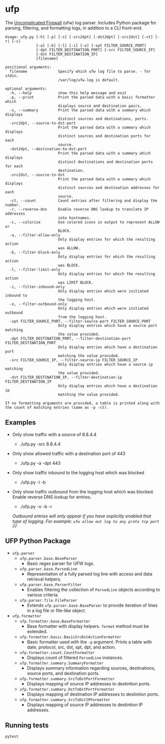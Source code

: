 ufp
===

The [Uncomplicated Firewall](https://help.ubuntu.com/community/UFW "UFW help") (ufw) log parser. Includes Python package for parsing, filtering, and formatting logs, in addition to a CLI front-end.

```
Usage: ufp.py [-h] [-p] [-s] [-src2dpt] [-dst2dpt] [-src2dst] [-ct] [-r] [-c]
              [-a] [-b] [-l] [-i] [-o] [-spt FILTER_SOURCE_PORT]
              [-dpt FILTER_DESTINATION_PORT] [-src FILTER_SOURCE_IP]
              [-dst FILTER_DESTINATION_IP]
              [filename]

positional arguments:
  filename              Specify which ufw log file to parse. - for stdin.
                        /var/log/ufw.log is default.

optional arguments:
  -h, --help            show this help message and exit
  -p, --print           Print the parsed data with a basic formatter which
                        displays source and destination pairs.
  -s, --summary         Print the parsed data with a summary which displays
                        distinct sources and destinations, ports.
  -src2dpt, --source-to-dst-port
                        Print the parsed data with a summary which displays
                        distinct sources and destination ports for each
                        source.
  -dst2dpt, --destination-to-dst-port
                        Print the parsed data with a summary which displays
                        distinct destinations and destination ports for each
                        destination.
  -src2dst, --source-to-dst
                        Print the parsed data with a summary which displays
                        distinct sources and destination addresses for each
                        source.
  -ct, --count          Count entries after filtering and display the number.
  -r, --reverse-dns     Enable reverse DNS lookup to translate IP addresses
                        into hostnames.
  -c, --colorize        Use colored icons in output to represent ALLOW or
                        BLOCK.
  -a, --filter-allow-only
                        Only display entries for which the resulting action
                        was ALLOW.
  -b, --filter-block-only
                        Only display entries for which the resulting action
                        was BLOCK.
  -l, --filter-limit-only
                        Only display entries for which the resulting action
                        was LIMIT BLOCK.
  -i, --filter-inbound-only
                        Only display entries which were initiated inbound to
                        the logging host.
  -o, --filter-outbound-only
                        Only display entries which were initiated outbound
                        from the logging host.
  -spt FILTER_SOURCE_PORT, --filter-source-port FILTER_SOURCE_PORT
                        Only display entries which have a source port matching
                        the value provided.
  -dpt FILTER_DESTINATION_PORT, --filter-destination-port FILTER_DESTINATION_PORT
                        Only display entries which have a destination port
                        matching the value provided.
  -src FILTER_SOURCE_IP, --filter-source-ip FILTER_SOURCE_IP
                        Only display entries which have a source ip matching
                        the value provided.
  -dst FILTER_DESTINATION_IP, --filter-destination-ip FILTER_DESTINATION_IP
                        Only display entries which have a destination ip
                        matching the value provided.
                   
If no formatting arguments are provided, a table is printed along with
the count of matching entries (same as -p -ct).
```

## Examples

- Only show traffic with a source of 8.8.4.4
  - ./ufp.py -src 8.8.4.4
- Only show allowed traffic with a destination port of 443
  - ./ufp.py -a -dpt 443
- Only show traffic inbound to the logging host which was blocked
  - ./ufp.py -i -b
- Only show traffic outbound from the logging host which was blocked. Enable reverse DNS lookup for entries.
  - ./ufp.py -o -b -r
  
  *Outbound entries will only appear if you have explicitly enabled that type of logging. For example: `ufw allow out log to any proto tcp port 22`*
  
## UFP Python Package
 - `ufp.parser`
   - `ufp.parser.base.BaseParser`
     - Basic regex parser for UFW logs.
   - `ufp.parser.base.ParsedLine`
     - Representation of a fully parsed log line with access and data retrieval helpers.
   - `ufp.parser.base.ParserFilter`
     - Enables filtering the collection of `ParsedLine` objects according to various criteria.
   - `ufp.parser.file.FileParser`
     - Extends `ufp.parser.base.BaseParser` to provide iteration of lines in a log file or file-like object.
 - `ufp.formatter`
   - `ufp.formatter.base.BaseFormatter`
     - Base formatter with display helpers. `format` method must be extended.
   - `ufp.formatter.basic.BasicSrcDstActionFormatter`
     - Basic formatter used with the `-p` argument. Prints a table with date, protocol, src, dst, spt, dpt, and action.
   - `ufp.formatter.count.CountFormatter`
     - Displays count of filtered `ParsedLine` instances.
   - `ufp.formatter.summary.SummaryFormatter`
     - Displays summary information regarding sources, destinations, source ports, and destination ports.
   - `ufp.formatter.summary.SrcToDstPortFormatter`
     - Displays mapping of source IP addresses to destintion ports.
   - `ufp.formatter.summary.DstToDstPortFormatter`
     - Displays mapping of destination IP addresses to destintion ports.
   - `ufp.formatter.summary.SrcToDstIPFormatter`
     - Displays mapping of source IP addresses to destintion IP addresses.

## Running tests
```
pytest
```
